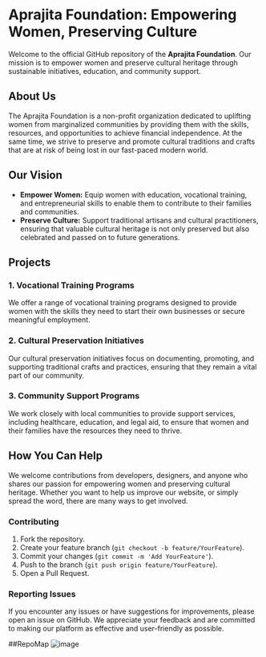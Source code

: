 # Aprajita Foundation: Empowering Women, Preserving Culture

Welcome to the official GitHub repository of the **Aprajita Foundation**. Our mission is to empower women and preserve cultural heritage through sustainable initiatives, education, and community support.

## About Us

The Aprajita Foundation is a non-profit organization dedicated to uplifting women from marginalized communities by providing them with the skills, resources, and opportunities to achieve financial independence. At the same time, we strive to preserve and promote cultural traditions and crafts that are at risk of being lost in our fast-paced modern world.

## Our Vision

- **Empower Women:** Equip women with education, vocational training, and entrepreneurial skills to enable them to contribute to their families and communities.
- **Preserve Culture:** Support traditional artisans and cultural practitioners, ensuring that valuable cultural heritage is not only preserved but also celebrated and passed on to future generations.

## Projects

### 1. **Vocational Training Programs**

We offer a range of vocational training programs designed to provide women with the skills they need to start their own businesses or secure meaningful employment.

### 2. **Cultural Preservation Initiatives**

Our cultural preservation initiatives focus on documenting, promoting, and supporting traditional crafts and practices, ensuring that they remain a vital part of our community.

### 3. **Community Support Programs**

We work closely with local communities to provide support services, including healthcare, education, and legal aid, to ensure that women and their families have the resources they need to thrive.

## How You Can Help

We welcome contributions from developers, designers, and anyone who shares our passion for empowering women and preserving cultural heritage. Whether you want to help us improve our website, or simply spread the word, there are many ways to get involved.

### Contributing

1. Fork the repository.
2. Create your feature branch (`git checkout -b feature/YourFeature`).
3. Commit your changes (`git commit -m 'Add YourFeature'`).
4. Push to the branch (`git push origin feature/YourFeature`).
5. Open a Pull Request.

### Reporting Issues

If you encounter any issues or have suggestions for improvements, please open an issue on GitHub. We appreciate your feedback and are committed to making our platform as effective and user-friendly as possible.

##RepoMap
![image](https://github.com/user-attachments/assets/a6eee5d8-cde1-435a-8528-d0b5f0a9e1ce)
